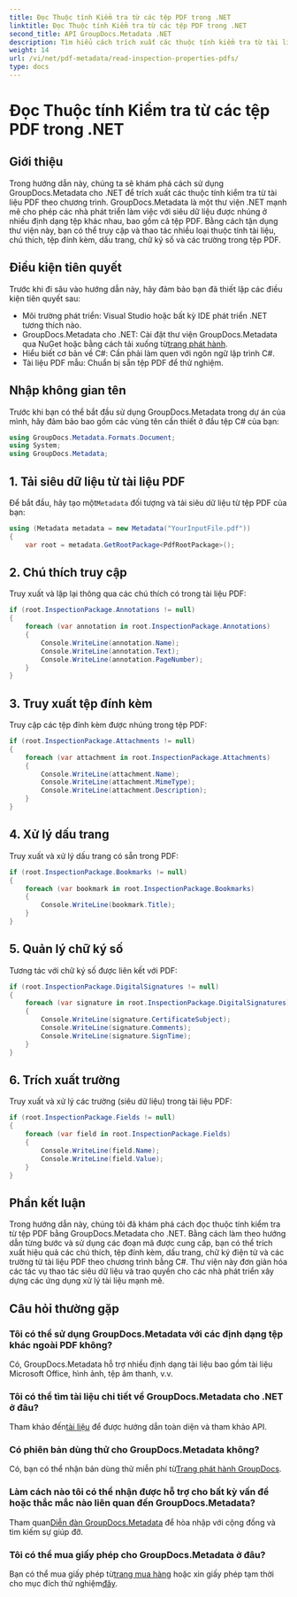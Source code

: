 ```yaml
---
title: Đọc Thuộc tính Kiểm tra từ các tệp PDF trong .NET
linktitle: Đọc Thuộc tính Kiểm tra từ các tệp PDF trong .NET
second_title: API GroupDocs.Metadata .NET
description: Tìm hiểu cách trích xuất các thuộc tính kiểm tra từ tài liệu PDF bằng GroupDocs.Metadata cho .NET. Khám phá các chú thích, tệp đính kèm và hơn thế nữa.
weight: 14
url: /vi/net/pdf-metadata/read-inspection-properties-pdfs/
type: docs
---
```

# Đọc Thuộc tính Kiểm tra từ các tệp PDF trong .NET

## Giới thiệu
Trong hướng dẫn này, chúng ta sẽ khám phá cách sử dụng GroupDocs.Metadata cho .NET để trích xuất các thuộc tính kiểm tra từ tài liệu PDF theo chương trình. GroupDocs.Metadata là một thư viện .NET mạnh mẽ cho phép các nhà phát triển làm việc với siêu dữ liệu được nhúng ở nhiều định dạng tệp khác nhau, bao gồm cả tệp PDF. Bằng cách tận dụng thư viện này, bạn có thể truy cập và thao tác nhiều loại thuộc tính tài liệu, chú thích, tệp đính kèm, dấu trang, chữ ký số và các trường trong tệp PDF.
## Điều kiện tiên quyết
Trước khi đi sâu vào hướng dẫn này, hãy đảm bảo bạn đã thiết lập các điều kiện tiên quyết sau:
- Môi trường phát triển: Visual Studio hoặc bất kỳ IDE phát triển .NET tương thích nào.
-  GroupDocs.Metadata cho .NET: Cài đặt thư viện GroupDocs.Metadata qua NuGet hoặc bằng cách tải xuống từ[trang phát hành](https://releases.groupdocs.com/metadata/net/).
- Hiểu biết cơ bản về C#: Cần phải làm quen với ngôn ngữ lập trình C#.
- Tài liệu PDF mẫu: Chuẩn bị sẵn tệp PDF để thử nghiệm.

## Nhập không gian tên
Trước khi bạn có thể bắt đầu sử dụng GroupDocs.Metadata trong dự án của mình, hãy đảm bảo bao gồm các vùng tên cần thiết ở đầu tệp C# của bạn:
```csharp
using GroupDocs.Metadata.Formats.Document;
using System;
using GroupDocs.Metadata;
```
## 1. Tải siêu dữ liệu từ tài liệu PDF
 Để bắt đầu, hãy tạo một`Metadata` đối tượng và tải siêu dữ liệu từ tệp PDF của bạn:
```csharp
using (Metadata metadata = new Metadata("YourInputFile.pdf"))
{
    var root = metadata.GetRootPackage<PdfRootPackage>();
```
## 2. Chú thích truy cập
Truy xuất và lặp lại thông qua các chú thích có trong tài liệu PDF:
```csharp
if (root.InspectionPackage.Annotations != null)
{
    foreach (var annotation in root.InspectionPackage.Annotations)
    {
        Console.WriteLine(annotation.Name);
        Console.WriteLine(annotation.Text);
        Console.WriteLine(annotation.PageNumber);
    }
}
```
## 3. Truy xuất tệp đính kèm
Truy cập các tệp đính kèm được nhúng trong tệp PDF:
```csharp
if (root.InspectionPackage.Attachments != null)
{
    foreach (var attachment in root.InspectionPackage.Attachments)
    {
        Console.WriteLine(attachment.Name);
        Console.WriteLine(attachment.MimeType);
        Console.WriteLine(attachment.Description);
    }
}
```
## 4. Xử lý dấu trang
Truy xuất và xử lý dấu trang có sẵn trong PDF:
```csharp
if (root.InspectionPackage.Bookmarks != null)
{
    foreach (var bookmark in root.InspectionPackage.Bookmarks)
    {
        Console.WriteLine(bookmark.Title);
    }
}
```
## 5. Quản lý chữ ký số
Tương tác với chữ ký số được liên kết với PDF:
```csharp
if (root.InspectionPackage.DigitalSignatures != null)
{
    foreach (var signature in root.InspectionPackage.DigitalSignatures)
    {
        Console.WriteLine(signature.CertificateSubject);
        Console.WriteLine(signature.Comments);
        Console.WriteLine(signature.SignTime);
    }
}
```
## 6. Trích xuất trường
Truy xuất và xử lý các trường (siêu dữ liệu) trong tài liệu PDF:
```csharp
if (root.InspectionPackage.Fields != null)
{
    foreach (var field in root.InspectionPackage.Fields)
    {
        Console.WriteLine(field.Name);
        Console.WriteLine(field.Value);
    }
}
```

## Phần kết luận
Trong hướng dẫn này, chúng tôi đã khám phá cách đọc thuộc tính kiểm tra từ tệp PDF bằng GroupDocs.Metadata cho .NET. Bằng cách làm theo hướng dẫn từng bước và sử dụng các đoạn mã được cung cấp, bạn có thể trích xuất hiệu quả các chú thích, tệp đính kèm, dấu trang, chữ ký điện tử và các trường từ tài liệu PDF theo chương trình bằng C#. Thư viện này đơn giản hóa các tác vụ thao tác siêu dữ liệu và trao quyền cho các nhà phát triển xây dựng các ứng dụng xử lý tài liệu mạnh mẽ.

## Câu hỏi thường gặp
### Tôi có thể sử dụng GroupDocs.Metadata với các định dạng tệp khác ngoài PDF không?
Có, GroupDocs.Metadata hỗ trợ nhiều định dạng tài liệu bao gồm tài liệu Microsoft Office, hình ảnh, tệp âm thanh, v.v.
### Tôi có thể tìm tài liệu chi tiết về GroupDocs.Metadata cho .NET ở đâu?
 Tham khảo đến[tài liệu](https://tutorials.groupdocs.com/metadata/net/) để được hướng dẫn toàn diện và tham khảo API.
### Có phiên bản dùng thử cho GroupDocs.Metadata không?
 Có, bạn có thể nhận bản dùng thử miễn phí từ[Trang phát hành GroupDocs](https://releases.groupdocs.com/).
### Làm cách nào tôi có thể nhận được hỗ trợ cho bất kỳ vấn đề hoặc thắc mắc nào liên quan đến GroupDocs.Metadata?
 Tham quan[Diễn đàn GroupDocs.Metadata](https://forum.groupdocs.com/c/metadata/14) để hòa nhập với cộng đồng và tìm kiếm sự giúp đỡ.
### Tôi có thể mua giấy phép cho GroupDocs.Metadata ở đâu?
Bạn có thể mua giấy phép từ[trang mua hàng](https://purchase.groupdocs.com/buy) hoặc xin giấy phép tạm thời cho mục đích thử nghiệm[đây](https://purchase.groupdocs.com/temporary-license/).